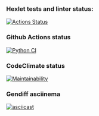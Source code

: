 ### Hexlet tests and linter status:
[![Actions Status](https://github.com/Timur-Latypov/python-project-50/workflows/hexlet-check/badge.svg)](https://github.com/Timur-Latypov/python-project-50/actions)

### Github Actions status
[![Python CI](https://github.com/Timur-Latypov/python-project-50/actions/workflows/my_test.yml/badge.svg)](https://github.com/Timur-Latypov/python-project-50/actions/workflows/my_test.yml)

### CodeClimate status
[![Maintainability](https://api.codeclimate.com/v1/badges/e655f707b228a4c19106/maintainability)](https://codeclimate.com/github/Timur-Latypov/python-project-50/maintainability)

### Gendiff asciinema
[![asciicast](https://asciinema.org/a/jFCtTu2rG7aI7Zq1UpgJO1Bqu.svg)](https://asciinema.org/a/jFCtTu2rG7aI7Zq1UpgJO1Bqu)